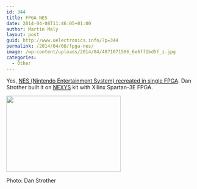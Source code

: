 ```yaml
---
id: 344
title: FPGA NES
date: 2014-04-08T11:46:05+01:00
author: Martin Maly
layout: post
guid: http://www.uelectronics.info/?p=344
permalink: /2014/04/08/fpga-nes/
image: /wp-content/uploads/2014/04/4871071586_6e6ff1bd5f_z.jpg
categories:
  - Other
---
```

Yes, [NES (Nintendo Entertainment System) recreated in single FPGA](http://danstrother.com/fpga-nes/). Dan Strother built it on [NEXYS](http://www.digilentinc.com/Products/Detail.cfm?Prod=NEXYS2) kit with Xilinx Spartan-3E FPGA.

<div id="attachment_345" style="width: 310px" class="wp-caption aligncenter">
  <a href="https://www.uelectronics.info/wp-content/uploads/2014/04/4871071586_6e6ff1bd5f_z.jpg"><img aria-describedby="caption-attachment-345" loading="lazy" class="size-medium wp-image-345" title="Photo: Dan Strother" alt="" src="https://www.uelectronics.info/wp-content/uploads/2014/04/4871071586_6e6ff1bd5f_z-300x199.jpg" width="300" height="199" srcset="https://www.uelectronics.info/wp-content/uploads/2014/04/4871071586_6e6ff1bd5f_z-300x199.jpg 300w, https://www.uelectronics.info/wp-content/uploads/2014/04/4871071586_6e6ff1bd5f_z.jpg 640w" sizes="(max-width: 300px) 100vw, 300px" /></a>
  
  <p id="caption-attachment-345" class="wp-caption-text">
    Photo: Dan Strother
  </p>
</div>